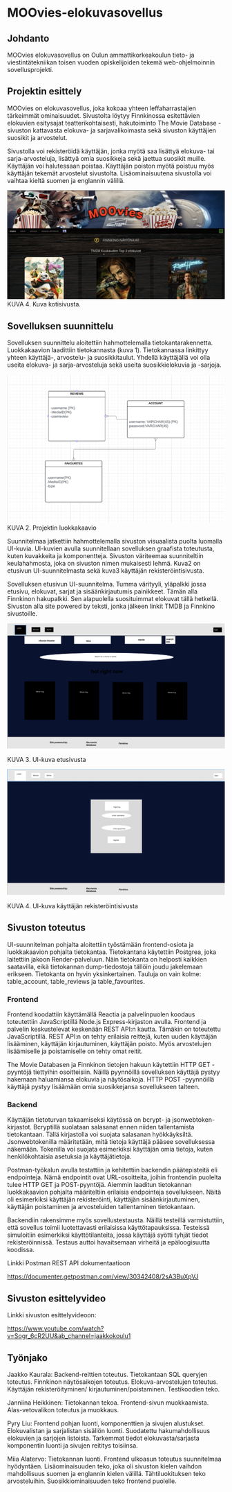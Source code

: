 <h1>MOOvies-elokuvasovellus</h1>

 

<h2>Johdanto</h2>

MOOvies elokuvasovellus on Oulun ammattikorkeakoulun tieto- ja viestintätekniikan toisen vuoden opiskelijoiden tekemä web-ohjelmoinnin sovellusprojekti. 

 

<h2>Projektin esittely</h2>

MOOvies on elokuvasovellus, joka kokoaa yhteen leffaharrastajien tärkeimmät ominaisuudet. Sivustolta löytyy Finnkinossa esitettävien elokuvien esitysajat teatterikohtaisesti, hakutoiminto The Movie Database -sivuston kattavasta elokuva- ja sarjavalikoimasta sekä sivuston käyttäjien suosikit ja arvostelut. 

 

Sivustolla voi rekisteröidä käyttäjän, jonka myötä saa lisättyä elokuva- tai sarja-arvosteluja, lisättyä omia suosikkeja sekä jaettua suosikit muille. Käyttäjän voi halutessaan poistaa. Käyttäjän poiston myötä poistuu myös käyttäjän tekemät arvostelut sivustolta. Lisäominaisuutena sivustolla voi vaihtaa kieltä suomen ja englannin välillä. 

<img src="kuvat/Etusivu_kuva.png" alt="Kotisivu" />
KUVA 4. Kuva kotisivusta. 
 

<h2>Sovelluksen suunnittelu </h2>

Sovelluksen suunnittelu aloitettiin hahmottelemalla tietokantarakennetta. Luokkakaavion laadittiin tietokannasta (kuva 1). Tietokannassa linkittyy yhteen käyttäjä-, arvostelu- ja suosikkitaulut. Yhdellä käyttäjällä voi olla useita elokuva- ja sarja-arvosteluja sekä useita suosikkielokuvia ja -sarjoja. 

<img src="kuvat/luokkakaavio.png" alt="luokkakaavio" />
KUVA 2. Projektin luokkakaavio 


Suunnitelmaa jatkettiin hahmottelemalla sivuston visuaalista puolta luomalla UI-kuvia. UI-kuvien avulla suunnitellaan sovelluksen graafista toteutusta, kuten kuvakkeita ja komponentteja. Sivuston väriteemaa suunniteltiin keulahahmosta, joka on sivuston nimen mukaisesti lehmä. Kuva2 on etusivun UI-suunnitelmasta sekä kuva3 käyttäjän rekisteröintisivusta. 

Sovelluksen etusivun UI-suunnitelma. Tumma värityyli, yläpalkki jossa etusivu, elokuvat, sarjat ja sisäänkirjautumis painikkeet. Tämän alla Finnkinon hakupalkki. Sen alapuolella suosituimmat elokuvat tällä hetkellä. Sivuston alla site powered by teksti, jonka jälkeen linkit TMDB ja Finnkino sivustoille. 

<img src="UI_images/etusivu.png" alt="UI-etusivu" />

KUVA 3. UI-kuva etusivusta 


<img src="UI_images/registerscreen.png" alt="UI-register" />

KUVA 4. UI-kuva käyttäjän rekisteröintisivusta 

 

<h2>Sivuston toteutus  </h2>

UI-suunnitelman pohjalta aloitettiin työstämään frontend-osiota ja luokkakaavion pohjalta tietokantaa. Tietokantana käytettiin Postgrea, joka laitettiin jakoon Render-palveluun. Näin tietokanta on helposti kaikkien saatavilla, eikä tietokannan dump-tiedostoja tällöin joudu jakelemaan erikseen. Tietokanta on hyvin yksinkertainen. Tauluja on vain kolme: table_account, table_reviews ja table_favourites.  
 

<h3>Frontend </h3>

Frontend koodattiin käyttämällä Reactia ja palvelinpuolen koodaus toteutettiin JavaScriptillä Node.js Express-kirjaston avulla. Frontend ja palvelin keskustelevat keskenään REST API:n kautta. Tämäkin on toteutettu JavaScriptillä. REST API:n on tehty erilaisia reittejä, kuten uuden käyttäjän lisääminen, käyttäjän kirjautuminen, käyttäjän poisto. Myös arvostelujen lisäämiselle ja poistamiselle on tehty omat reitit.  
 
The Movie Databasen ja Finnkinon tietojen hakuun käytettiin HTTP GET -pyyntöjä tiettyihin osoitteisiin. Näillä pyynnöillä sovelluksen käyttäjä pystyy hakemaan haluamiansa elokuvia ja näytösaikoja. HTTP POST -pyynnöillä käyttäjä pystyy lisäämään omia suosikkejansa sovellukseen talteen. 


<h3>Backend</h3>
Käyttäjän tietoturvan takaamiseksi käytössä on bcrypt- ja jsonwebtoken-kirjastot. Bcryptillä suolataan salasanat ennen niiden tallentamista tietokantaan. Tällä kirjastolla voi suojata salasanan hyökkäyksiltä.  
Jsonwebtokenilla määritetään, mitä tietoja käyttäjä pääsee sovelluksessa näkemään. Tokenilla voi suojata esimerkiksi käyttäjän omia tietoja, kuten henkilökohtaisia asetuksia ja käyttäjätietoja. 


Postman-työkalun avulla testattiin ja kehitettiin backendin päätepisteitä eli endpointeja. Nämä endpointit ovat URL-osoitteita, joihin frontendin puolelta tulee HTTP GET ja POST-pyyntöjä. Aiemmin laaditun tietokannan luokkakaavion pohjalta määriteltiin erilaisia endpointeja sovellukseen. Näitä oli esimerkiksi käyttäjän rekisteröinti, käyttäjän sisäänkirjautuminen, käyttäjän poistaminen ja arvosteluiden tallentaminen tietokantaan. 
 
Backendiin rakensimme myös sovellustestausta. Näillä testeillä varmistuttiin, että sovellus toimii luotettavasti erilaisissa käyttötapauksissa. Testeissä simuloitiin esimerkiksi käyttötilanteita, jossa käyttäjä syötti tyhjät tiedot rekisteröinnissä. Testaus auttoi havaitsemaan virheitä ja epäloogisuutta koodissa. 
 

Linkki Postman REST API dokumentaatioon

https://documenter.getpostman.com/view/30342408/2sA3BuXpVJ

<h2>Sivuston esittelyvideo</h2>
Linkki sivuston esittelyvideoon: 

https://www.youtube.com/watch?v=Sogr_6cR2UU&ab_channel=jaakkokoulu1

<h2>Työnjako </h2>

Jaakko Kaurala: Backend-reittien toteutus. Tietokantaan SQL queryjen toteutus. Finnkinon näytösaikojen toteutus. Elokuva-arvostelujen toteutus. Käyttäjän rekisteröityminen/ kirjautuminen/poistaminen. Testikoodien teko. 
 
Janniina Heikkinen: Tietokannan tekoa. Frontend-sivun muokkaamista. Alas-vetovalikon toteutus ja muokkaus.  

 

Pyry Liu: Frontend pohjan luonti, komponenttien ja sivujen alustukset. Elokuvalistan ja sarjalistan sisällön luonti. Suodatettu hakumahdollisuus elokuvien ja sarjojen listoista. Tarkemmat tiedot elokuvasta/sarjasta komponentin luonti ja sivujen reititys toisiinsa.  

 

Miia Alatervo: Tietokannan luonti. Frontend ulkoasun toteutus suunnitelmaa hyödyntäen. Lisäominaisuuden teko, joka oli sivuston kielen vaihdon mahdollisuus suomen ja englannin kielen välillä. Tähtiluokituksen teko arvosteluihin. Suosikkiominaisuuden teko frontend puolelle.  
